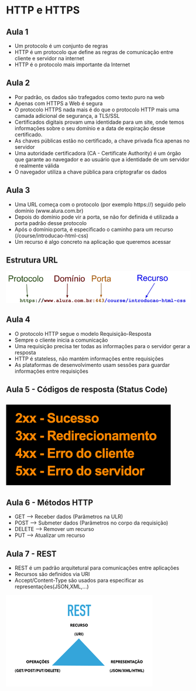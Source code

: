 <h1>HTTP e HTTPS</h1>

<h2>Aula 1</h2>
    <ul>
        <li>Um protocolo é um conjunto de regras</li>
        <li>HTTP é um protocolo que define as regras de comunicação entre cliente e servidor na internet</li>
        <li>HTTP é o protocolo mais importante da Internet</li>
    </ul>

<h2>Aula 2</h2>
    <ul>
        <li>Por padrão, os dados são trafegados como texto puro na web</li>
        <li>Apenas com HTTPS a Web é segura</li>
        <li>O protocolo HTTPS nada mais é do que o protocolo HTTP mais uma camada adicional de segurança, a TLS/SSL</li>
        <li>Certificados digitais provam uma identidade para um site, onde temos informações sobre o seu domínio e a data de expiração desse certificado.</li>
        <li>As chaves públicas estão no certificado, a chave privada fica apenas no servidor</li>
        <li>Uma autoridade certificadora (CA - Certificate Authority) é um órgão que garante ao navegador e ao usuário que a identidade de um servidor é realmente válida</li>
        <li>O navegador utiliza a chave pública para criptografar os dados</li>
    </ul>

<h2>Aula 3</h2>
    <ul>
        <li>Uma URL começa com o protocolo (por exemplo https://) seguido pelo domínio (www.alura.com.br)</li>
        <li>Depois do domínio pode vir a porta, se não for definida é utilizada a porta padrão desse protocolo</li>
        <li>Após o domínio:porta, é especificado o caminho para um recurso (/course/introducao-html-css)</li>
        <li>Um recurso é algo concreto na aplicação que queremos acessar</li>
    </ul>

<h2>Estrutura URL</h2>
    <img src='http-url.png'>

<h2>Aula 4</h2>
    <ul>
        <li>O protocolo HTTP segue o modelo Requisição-Resposta</li>
        <li>Sempre o cliente inicia a comunicação</li>
        <li>Uma requisição precisa ter todas as informações para o servidor gerar a resposta</li>
        <li>HTTP é stateless, não mantém informações entre requisições</li>
        <li>As plataformas de desenvolvimento usam sessões para guardar informações entre requisições</li>
    </ul>

<h2>Aula 5 - Códigos de resposta (Status Code)<h2>
    <img src='classe-http-2.png'>

<h2>Aula 6 - Métodos HTTP</h2>
    <ul>
        <li>GET --> Receber dados (Parâmetros na ULR)</li>
        <li>POST --> Submeter dados (Parâmetros no corpo da requisição)</li>
        <li>DELETE --> Remover um recurso</li>
        <li>PUT --> Atualizar um recurso</li>
    </ul>

<h2>Aula 7 - REST</h2>
    <ul>
        <li>REST é um padrão arquitetural para comunicações entre aplicações</li>
        <li>Recursos são definidos via URI</li>
        <li>Accept/Content-Type são usados para especificar as representações(JSON,XML,...)</li>
    </ul>
    <img src='imagem2-cap8-rest-http.png' height=250 width=400>